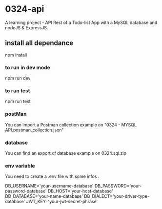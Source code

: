 # 0324-api

A learning project - API Rest of a Todo-list App with a MySQL database and nodeJS & ExpressJS.

## install all dependance

npm install

### to run in dev mode

npm run dev

### to run test

npm run test

### postMan

You can import a Postman collection example on "0324 - MYSQL API.postman_collection.json"

### database

You can find an export of database example on 0324.sql.zip

### env variable

You need to create a .env file with some infos : 

DB_USERNAME='your-username-database'
DB_PASSWORD='your-password-database'
DB_HOST='your-host-database'
DB_DATABASE='your-name-database'
DB_DIALECT='your-driver-type-database'
JWT_KEY='your-jwt-secret-phrase'